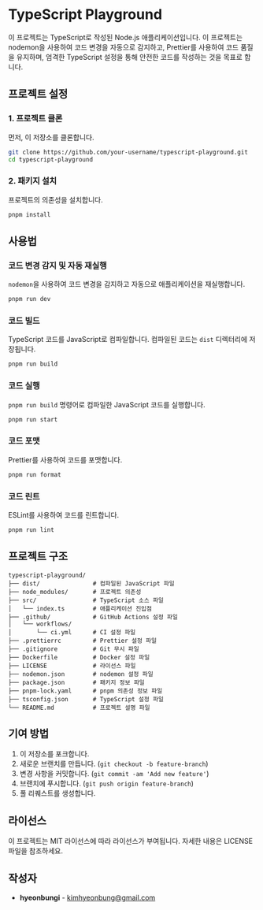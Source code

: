 # TypeScript Playground

이 프로젝트는 TypeScript로 작성된 Node.js 애플리케이션입니다. 이 프로젝트는 nodemon을 사용하여 코드 변경을 자동으로 감지하고, Prettier를 사용하여 코드 품질을 유지하며, 엄격한 TypeScript 설정을 통해 안전한 코드를 작성하는 것을 목표로 합니다.

## 프로젝트 설정

### 1. 프로젝트 클론

먼저, 이 저장소를 클론합니다.

```bash
git clone https://github.com/your-username/typescript-playground.git
cd typescript-playground
```

### 2. 패키지 설치

프로젝트의 의존성을 설치합니다.

```bash
pnpm install
```

## 사용법

### 코드 변경 감지 및 자동 재실행

`nodemon`을 사용하여 코드 변경을 감지하고 자동으로 애플리케이션을 재실행합니다.

```bash
pnpm run dev
```

### 코드 빌드

TypeScript 코드를 JavaScript로 컴파일합니다. 컴파일된 코드는 `dist` 디렉터리에 저장됩니다.

```bash
pnpm run build
```

### 코드 실행

`pnpm run build` 명령어로 컴파일한 JavaScript 코드를 실행합니다.

```bash
pnpm run start
```

### 코드 포맷

Prettier를 사용하여 코드를 포맷합니다.

```bash
pnpm run format
```

### 코드 린트

ESLint를 사용하여 코드를 린트합니다.

```bash
pnpm run lint
```

## 프로젝트 구조

```plaintext
typescript-playground/
├── dist/               # 컴파일된 JavaScript 파일
├── node_modules/       # 프로젝트 의존성
├── src/                # TypeScript 소스 파일
│   └── index.ts        # 애플리케이션 진입점
├── .github/            # GitHub Actions 설정 파일
│   └── workflows/
│       └── ci.yml      # CI 설정 파일
├── .prettierrc         # Prettier 설정 파일
├── .gitignore          # Git 무시 파일
├── Dockerfile          # Docker 설정 파일
├── LICENSE             # 라이선스 파일
├── nodemon.json        # nodemon 설정 파일
├── package.json        # 패키지 정보 파일
├── pnpm-lock.yaml      # pnpm 의존성 정보 파일
├── tsconfig.json       # TypeScript 설정 파일
└── README.md           # 프로젝트 설명 파일
```

## 기여 방법

1. 이 저장소를 포크합니다.
2. 새로운 브랜치를 만듭니다. (`git checkout -b feature-branch`)
3. 변경 사항을 커밋합니다. (`git commit -am 'Add new feature'`)
4. 브랜치에 푸시합니다. (`git push origin feature-branch`)
5. 풀 리퀘스트를 생성합니다.

## 라이선스

이 프로젝트는 MIT 라이선스에 따라 라이선스가 부여됩니다. 자세한 내용은 LICENSE 파일을 참조하세요.

## 작성자

- **hyeonbungi** - <kimhyeonbung@gmail.com>
